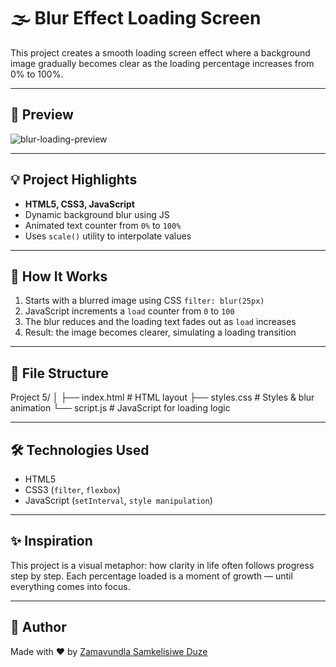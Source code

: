 # 🌫️ Blur Effect Loading Screen

This project creates a smooth loading screen effect where a background image gradually becomes clear as the loading percentage increases from 0% to 100%.

---

## 📸 Preview

![blur-loading-preview](https://plus.unsplash.com/premium_photo-1675788169635-1e7074bff3e5?w=700&auto=format&fit=crop&q=60&ixlib=rb-4.1.0&ixid=M3wxMjA3fDB8MHxzZWFyY2h8OXx8d2FsayUyMG9mJTIwbGlmZSUyMGluJTIwdGhlJTIwd29ybGQlMjBhbmQlMjB0aGUlMjB1bml2ZXJzZXxlbnwwfHwwfHx8MA%3D%3D)

---

## 💡 Project Highlights

- **HTML5, CSS3, JavaScript**
- Dynamic background blur using JS
- Animated text counter from `0%` to `100%`
- Uses `scale()` utility to interpolate values

---

## 🚀 How It Works

1. Starts with a blurred image using CSS `filter: blur(25px)`
2. JavaScript increments a `load` counter from `0` to `100`
3. The blur reduces and the loading text fades out as `load` increases
4. Result: the image becomes clearer, simulating a loading transition

---

## 📁 File Structure

Project 5/
│
├── index.html # HTML layout
├── styles.css # Styles & blur animation
└── script.js # JavaScript for loading logic

---

## 🛠️ Technologies Used

- HTML5
- CSS3 (`filter`, `flexbox`)
- JavaScript (`setInterval`, `style manipulation`)

---

## ✨ Inspiration

This project is a visual metaphor: how clarity in life often follows progress step by step. Each percentage loaded is a moment of growth — until everything comes into focus.

---

## 🔗 Author

Made with ❤️ by [Zamavundla Samkelisiwe Duze](https://github.com/zsdou)
